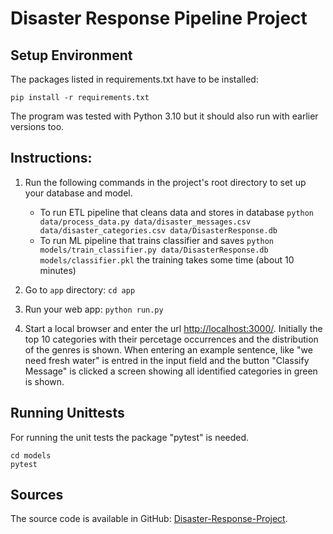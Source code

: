 # Disaster Response Pipeline Project

## Setup Environment

The packages listed in requirements.txt have to be installed:

```
pip install -r requirements.txt
```

The program was tested with Python 3.10 but it should also run with earlier versions too.


## Instructions:

1. Run the following commands in the project's root directory to set up your database and model.

    - To run ETL pipeline that cleans data and stores in database
        `python data/process_data.py data/disaster_messages.csv data/disaster_categories.csv data/DisasterResponse.db`
    - To run ML pipeline that trains classifier and saves
        `python models/train_classifier.py data/DisasterResponse.db models/classifier.pkl`
      the training takes some time (about 10 minutes)

2. Go to `app` directory: `cd app`

3. Run your web app: `python run.py`

4. Start a local browser and enter the url [http://localhost:3000/](http://localhost:3000/).
   Initially the top 10 categories with their percetage occurrences and the distribution of 
   the genres is shown.
   When entering an example sentence, like "we need fresh water" is entred in the input
   field and the button "Classify Message" is clicked a screen showing all identified
   categories in green is shown.


## Running Unittests

For running the unit tests the package "pytest" is needed.

```
cd models
pytest
```

## Sources

The source code is available in GitHub: [Disaster-Response-Project](https://github.com/ferenc-hechler/Disaster-Response-Project).

